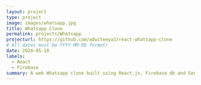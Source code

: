 ```yaml
---
layout: project
type: project
image: images/whatsapp.jpg
title: Whatsapp Clone
permalink: projects/Whatsapp
projecturl: https://github.com/adwiteeya3/react-whatsapp-clone
# All dates must be YYYY-MM-DD format!
date: 2020-05-10
labels:
  - React
  - Firebase
summary: A web Whatsapp clone built using React.js, Firebase db and Goggle Authentication
---
```


